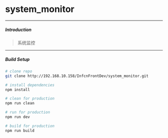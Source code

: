# system_monitor

---
##### Introduction

> 系统监控

---
##### Build Setup

``` bash
# clone repo
git clone http://192.168.10.158/InfcnFrontDev/system_monitor.git

# install dependencies
npm install

# clean for production
npm run clean

# run for production
npm run dev

# build for production
npm run build
```